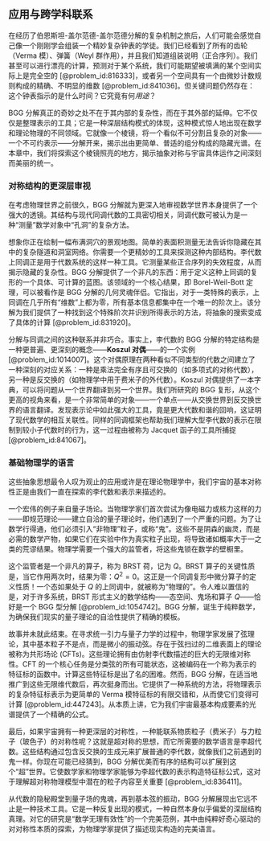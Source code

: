 ## 应用与跨学科联系

在经历了伯恩斯坦-盖尔范德-盖尔范德分解的复杂机制之旅后，人们可能会感觉自己像一个刚刚学会组装一个精妙复杂钟表的学徒。我们已经看到了所有的齿轮（Verma 模）、弹簧（Weyl 群作用），并且我们知道组装说明（正合序列）。我们甚至可以进行漂亮的计算，预测对于某个系统，我们可能期望被填满的某个空间实际上是完全空的 [@problem_id:816333]，或者另一个空间具有一个由微妙计数规则构成的精确、不明显的维数 [@problem_id:841036]。但关键问题仍然存在：这个钟表指示的是什么时间？它究竟有何*用途*？

BGG 分解真正的奇妙之处不在于其内部的复杂性，而在于其外部的延伸。它不仅仅是整理表示的工具；它是一种深层结构模式的体现，这种模式惊人地出现在数学和理论物理的不同领域。它就像一个棱镜，将一个看似不可分割且复杂的对象——一个不可约表示——分解开来，揭示出由更简单、普适的组分构成的隐藏光谱。在本章中，我们将探索这个棱镜照亮的地方，揭示抽象对称与宇宙具体运作之间深刻而美丽的统一。

### 对称结构的更深层审视

在考虑物理世界之前很久，BGG 分解就为更深入地审视数学世界本身提供了一个强大的透镜。其结构与现代同调代数的工具密切相关，同调代数可被认为是一种“测量”数学对象中“孔洞”的复杂方法。

想象你正在绘制一幅布满洞穴的景观地图。简单的表面积测量无法告诉你隐藏在其中的复杂隧道和洞室网络。你需要一个更精妙的工具来探测这种内部结构。李代数上同调正是用于代数系统的这样一种工具。它测量某些正合序列的失效程度，从而揭示隐藏的复杂性。BGG 分解提供了一个非凡的东西：用于定义这种上同调的复形的一个具体、可计算的蓝图。该领域的一个核心结果，即 Borel-Weil-Bott 定理，可以被看作是 BGG 分解的几何灵魂伴侣。它指出，对于一类特殊的表示，上同调在几乎所有“维数”上都为零，所有基本信息都集中在一个唯一的阶次上。该分解为我们提供了一种找到这个特殊阶次并识别所得表示的方法，将抽象的搜索变成了具体的计算 [@problem_id:831920]。

分解与同调之间的这种联系并非巧合。事实上，李代数的 BGG 分解的特定结构是一种更普遍、更深刻的概念——**Koszul 对偶**——的一个实例 [@problem_id:1014007]。这个对偶原理在两种看似不同类型的代数之间建立了一种深刻的对应关系：一种是乘法完全有序且可交换的（如多项式的对称代数），另一种是反交换的（如物理学中用于费米子的外代数）。Koszul 对偶提供了一本字典，可以将问题从一个世界翻译到另一个世界。我们所研究的 BGG 复形，从这个更高的视角来看，是一个非常简单的对象——一个单点——从交换世界到反交换世界的语言翻译。发现表示论中如此强大的工具，竟是更大代数和谐的回响，这证明了现代数学的相互关联性。同样的同调框架也帮助我们理解大型李代数的表示在限制到较小子代数时的行为，这一过程由被称为 Jacquet 函子的工具所捕捉 [@problem_id:841067]。

### 基础物理学的语言

这些抽象思想最令人叹为观止的应用或许是在理论物理学中，我们宇宙的基本对称性正是由我们一直在探索的李代数和表示来描述的。

一个宏伟的例子来自量子场论。当物理学家们首次尝试为像电磁力或核力这样的力——即规范理论——建立自洽的量子理论时，他们遇到了一个严重的问题。为了让数学行得通，他们必须引入“非物理”粒子，或称“鬼”。这些不是阴森的幽灵，而是必需的数学产物，如果它们在实验中作为真实粒子出现，将导致诸如概率大于一之类的荒谬结果。物理学需要一个强大的监管者，将这些鬼锁在数学的壁橱里。

这个监管者是一个非凡的算子，称为 BRST 荷，记为 $Q$。BRST 算子的关键性质是，当它作用两次时，结果为零：$Q^2 = 0$。这正是一个同调复形中微分算子的定义性质！一个态如果处于 $Q$ 的上同调中，就被称为“物理的”。令人难以置信的是，对于许多系统，BRST 形式主义的数学结构——态空间、鬼场和算子 $Q$——恰好是一个 BGG 型分解 [@problem_id:1054742]。BGG 分解，诞生于纯粹数学，为确保我们现实的量子理论的自洽性提供了精确的模板。

故事并未就此结束。在寻求统一引力与量子力学的过程中，物理学家发展了弦理论，其中基本粒子不是点，而是微小的振动弦。存在于弦扫过的二维表面上的理论被称为共形场论 (CFTs)。这些理论拥有由仿射李代数描述的巨大的无限维对称性。CFT 的一个核心任务是分类弦的所有可能状态，这被编码在一个称为表示的特征标的函数中。计算这些特征标是出了名的困难。然而，BGG 分解，在适当地推广到这些无限维代数后，再次挺身而出。它提供了一种系统的方法，将物理表示的复杂特征标表示为更简单的 Verma 模特征标的有限交错和，从而使它们变得可计算 [@problem_id:447243]。从本质上讲，它为我们宇宙最基本构成要素的光谱提供了一个精确的公式。

最后，如果宇宙拥有一种更深层的对称性，一种能联系物质粒子（费米子）与力粒子（玻色子）的对称性呢？这就是超对称的思想，而它所需要的数学语言是李超代数。这些结构通过包含反交换的生成元来扩展普通的李代数，就像我们之前遇到的鬼一样。你现在可能已经猜到，BGG 分解优美而有序的结构可以扩展到这个“超”世界。它使数学家和物理学家能够为李超代数的表示构造特征标公式，这对于理解超对称物理模型中潜在的粒子内容至关重要 [@problem_id:836411]。

从代数的隐秘殿堂到量子场的鬼魂，再到基本弦的振动，BGG 分解展现出它远不止是一种技术工具。它是一种反复出现的模式，一种自然本身似乎偏爱的深层结构真理。对它的研究是“数学无理有效性”的一个完美范例，其中由纯粹好奇心驱动的对对称性本质的探索，为物理学家提供了描述现实构造的完美语言。